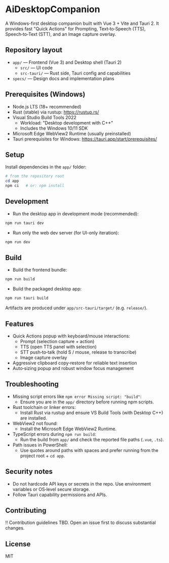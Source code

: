 # AiDesktopCompanion

A Windows-first desktop companion built with Vue 3 + Vite and Tauri 2. It provides fast "Quick Actions" for Prompting, Text‑to‑Speech (TTS), Speech‑to‑Text (STT), and an Image capture overlay.


## Repository layout

- `app/` — Frontend (Vue 3) and Desktop shell (Tauri 2)
  - `src/` — UI code
  - `src-tauri/` — Rust side, Tauri config and capabilities
- `specs/` — Design docs and implementation plans


## Prerequisites (Windows)

- Node.js LTS (18+ recommended)
- Rust (stable) via rustup: https://rustup.rs/
- Visual Studio Build Tools 2022
  - Workload: "Desktop development with C++"
  - Includes the Windows 10/11 SDK
- Microsoft Edge WebView2 Runtime (usually preinstalled)
- Tauri prerequisites for Windows: https://tauri.app/start/prerequisites/


## Setup

Install dependencies in the `app/` folder:

```powershell
# from the repository root
cd app
npm ci   # or: npm install
```


## Development

- Run the desktop app in development mode (recommended):

```powershell
npm run tauri dev
```

- Run only the web dev server (for UI-only iteration):

```powershell
npm run dev
```


## Build

- Build the frontend bundle:

```powershell
npm run build
```

- Build the packaged desktop app:

```powershell
npm run tauri build
```

Artifacts are produced under `app/src-tauri/target/` (e.g. `release/`).


## Features

- Quick Actions popup with keyboard/mouse interactions:
  - Prompt (selection capture + action)
  - TTS (open TTS panel with selection)
  - STT push‑to‑talk (hold S / mouse, release to transcribe)
  - Image capture overlay
- Aggressive clipboard copy‑restore for reliable text insertion
- Auto‑sizing popup and robust window focus management


## Troubleshooting

- Missing script errors like `npm error Missing script: "build"`:
  - Ensure you are in the `app/` directory before running npm scripts.
- Rust toolchain or linker errors:
  - Install Rust via rustup and ensure VS Build Tools (with Desktop C++) are installed.
- WebView2 not found:
  - Install the Microsoft Edge WebView2 Runtime.
- TypeScript errors during `npm run build`:
  - Run the build from `app/` and check the reported file paths (`.vue`, `.ts`).
- Path issues in PowerShell:
  - Use quotes around paths with spaces and prefer running from the project root + `cd app`.


## Security notes

- Do not hardcode API keys or secrets in the repo. Use environment variables or OS‑level secure storage.
- Follow Tauri capability permissions and APIs.


## Contributing

‼️ Contribution guidelines TBD. Open an issue first to discuss substantial changes.


## License

MIT
